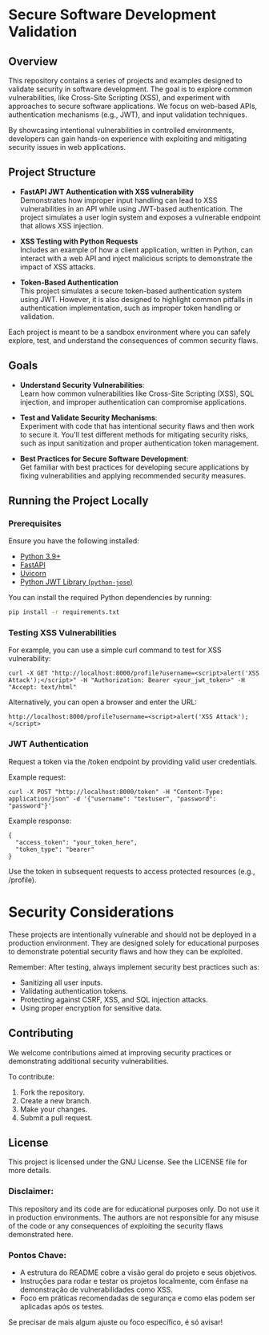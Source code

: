# Secure Software Development Validation

## Overview

This repository contains a series of projects and examples designed to validate security in software development. The goal is to explore common vulnerabilities, like Cross-Site Scripting (XSS), and experiment with approaches to secure software applications. We focus on web-based APIs, authentication mechanisms (e.g., JWT), and input validation techniques.

By showcasing intentional vulnerabilities in controlled environments, developers can gain hands-on experience with exploiting and mitigating security issues in web applications.

## Project Structure

- **FastAPI JWT Authentication with XSS vulnerability**  
  Demonstrates how improper input handling can lead to XSS vulnerabilities in an API while using JWT-based authentication. The project simulates a user login system and exposes a vulnerable endpoint that allows XSS injection.

- **XSS Testing with Python Requests**  
  Includes an example of how a client application, written in Python, can interact with a web API and inject malicious scripts to demonstrate the impact of XSS attacks.

- **Token-Based Authentication**  
  This project simulates a secure token-based authentication system using JWT. However, it is also designed to highlight common pitfalls in authentication implementation, such as improper token handling or validation.

Each project is meant to be a sandbox environment where you can safely explore, test, and understand the consequences of common security flaws.

## Goals

- **Understand Security Vulnerabilities**:  
  Learn how common vulnerabilities like Cross-Site Scripting (XSS), SQL injection, and improper authentication can compromise applications.
  
- **Test and Validate Security Mechanisms**:  
  Experiment with code that has intentional security flaws and then work to secure it. You'll test different methods for mitigating security risks, such as input sanitization and proper authentication token management.

- **Best Practices for Secure Software Development**:  
  Get familiar with best practices for developing secure applications by fixing vulnerabilities and applying recommended security measures.

## Running the Project Locally

### Prerequisites

Ensure you have the following installed:

- [Python 3.9+](https://www.python.org/)
- [FastAPI](https://fastapi.tiangolo.com/)
- [Uvicorn](https://www.uvicorn.org/)
- [Python JWT Library (`python-jose`)](https://pypi.org/project/python-jose/)
  
You can install the required Python dependencies by running:

```sh
pip install -r requirements.txt
```
### Testing XSS Vulnerabilities
For example, you can use a simple curl command to test for XSS vulnerability:

```
curl -X GET "http://localhost:8000/profile?username=<script>alert('XSS Attack');</script>" -H "Authorization: Bearer <your_jwt_token>" -H "Accept: text/html"
```
Alternatively, you can open a browser and enter the URL:

```
http://localhost:8000/profile?username=<script>alert('XSS Attack');</script>
```

### JWT Authentication
Request a token via the /token endpoint by providing valid user credentials.

Example request:

```
curl -X POST "http://localhost:8000/token" -H "Content-Type: application/json" -d '{"username": "testuser", "password": "password"}'
```

Example response:

```
{
  "access_token": "your_token_here",
  "token_type": "bearer"
}
```

Use the token in subsequent requests to access protected resources (e.g., /profile).

# Security Considerations
These projects are intentionally vulnerable and should not be deployed in a production environment. They are designed solely for educational purposes to demonstrate potential security flaws and how they can be exploited.

Remember: After testing, always implement security best practices such as:

* Sanitizing all user inputs.
* Validating authentication tokens.
* Protecting against CSRF, XSS, and SQL injection attacks.
* Using proper encryption for sensitive data.

## Contributing
We welcome contributions aimed at improving security practices or demonstrating additional security vulnerabilities.

To contribute:

1. Fork the repository.
2. Create a new branch.
3. Make your changes.
4. Submit a pull request.

## License
This project is licensed under the GNU License. See the LICENSE file for more details.

### Disclaimer: 
This repository and its code are for educational purposes only. Do not use it in production environments. The authors are not responsible for any misuse of the code or any consequences of exploiting the security flaws demonstrated here.

### Pontos Chave:
- A estrutura do README cobre a visão geral do projeto e seus objetivos.
- Instruções para rodar e testar os projetos localmente, com ênfase na demonstração de vulnerabilidades como XSS.
- Foco em práticas recomendadas de segurança e como elas podem ser aplicadas após os testes.

Se precisar de mais algum ajuste ou foco específico, é só avisar!